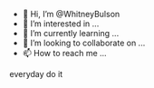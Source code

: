 - 👋 Hi, I’m @WhitneyBulson
- 👀 I’m interested in ...
- 🌱 I’m currently learning ...
- 💞️ I’m looking to collaborate on ...
- 📫 How to reach me ...

<!---
WhitneyBulson/WhitneyBulson is a ✨ special ✨ repository because its `README.md` (this file) appears on your GitHub profile.
You can click the Preview link to take a look at your changes.
--->
everyday do it
